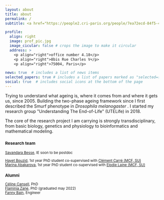 ```yaml
---
layout: about
title: about
permalink: /
subtitle: <a href="https://people2.cri-paris.org/people/7ea72ecd-84f5-4318-8666-ffbc993a92ea">CRCN CNRS, HDR</a>

profile:
  align: right
  image: prof_pic.jpg
  image_cicular: false # crops the image to make it circular
  address: >
    <p align="right">office number 4.18</p>
    <p align="right">8bis Rue Charles V</p>
    <p align="right">75004, Paris</p>

news: true  # includes a list of news items
selected_papers: true # includes a list of papers marked as "selected={true}"
social: true  # includes social icons at the bottom of the page
---
```


<p>Trying to understand what ageing is, where it comes from and where it gets us, since 2005. Building the two-phase ageing framework since I first described the Smurf phenotype in <i> Drosophila melanogaster </i>. I started my research group "Understanding The End-of-Life" (UTELife) in 2018.</p>
<p>The core of the research project I am carrying is strongly transdisciplinary, from basic biology, genetics and physiology to bioinformatics and mathematical modeling. </p>
<p><small>
<h3> Research team </h3>
<a href = "https://www.researchgate.net/profile/Savandara-Besse">Savandara Besse</a>, IE soon to be postdoc<br>

<a href = "https://www.researchgate.net/profile/Hayet-Bouzid-2">Hayet Bouzid</a>, 1st year PhD student co-supervised with <a href = "https://www.ibps.sorbonne-universite.fr/fr/IBPS/annuaire/1900-Cl%C3%A9ment-Carr%C3%A9">Clément Carré (MCF, SU)</a><br>
<a href = "https://www.researchgate.net/profile/Marina-Abakarova">Marina Abakarova</a>, 1st year PhD student co-supervised with <a href = "http://www.lcqb.upmc.fr/laine/Home.html"> Elodie Laine (MCF, SU) </a><br>

<h3> Alumni </h3>
<a href = "https://www.researchgate.net/profile/Celine-Cansell">Céline Cansell</a>, PhD<br>
<a href = "https://www.researchgate.net/profile/Flaminia-Zane">Flaminia Zane</a>, PhD (graduated may 2022)<br>
<a href = "https://www.researchgate.net/profile/Fanny-Bain">Fanny Bain</a>, Engineer<br></small>